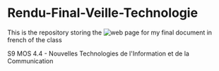 # Rendu-Final-Veille-Technologie

This is the repository storing the ![web page](https://niccolozy.github.io/Rendu-Final-Veille-Technologie/synthese) for my final document in french of the class 

S9 MOS 4.4 - Nouvelles Technologies de l'Information et de la Communication


